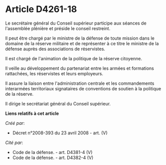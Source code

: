 # Article D4261-18

Le secrétaire général du Conseil supérieur participe aux séances de l'assemblée plénière et préside le conseil restreint.

Il peut être chargé par le ministre de la défense de toute mission dans le domaine de la réserve militaire et de représenter
à ce titre le ministre de la défense auprès des associations de réservistes.

Il est chargé de l'animation de la politique de la réserve citoyenne.

Il veille au développement du partenariat entre les armées et formations rattachées, les réservistes et leurs employeurs.

Il assure la liaison entre l'administration centrale et les commandements interarmées territoriaux signataires de conventions
de soutien à la politique de la réserve.

Il dirige le secrétariat général du Conseil supérieur.

**Liens relatifs à cet article**

_Créé par_:

  - Décret n°2008-393 du 23 avril 2008 - art. (V)

_Cité par_:

  - Code de la défense. - art. D4381-4 (V)
  - Code de la défense. - art. D4382-4 (V)
